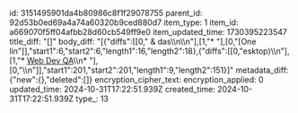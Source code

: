 id: 3151495901da4b80986c8f1f29078755
parent_id: 92d53b0ed69a4a74a60320b9ced880d7
item_type: 1
item_id: a669070f5ff04afbb28d60cb549ff9e0
item_updated_time: 1730395223547
title_diff: "[]"
body_diff: "[{\"diffs\":[[0,\" & das\\\n\\\n\"],[1,\"* \"],[0,\"[One lin\"]],\"start1\":6,\"start2\":6,\"length1\":16,\"length2\":18},{\"diffs\":[[0,\"esktop)\\\n\"],[1,\"* [Web Dev QA](https://www.linkedin.com/posts/i-web-developer_activity-7256648319869898754-OL78?utm_source=share&utm_medium=member_desktop)\\\n* \"],[0,\"\\\n\"]],\"start1\":201,\"start2\":201,\"length1\":9,\"length2\":151}]"
metadata_diff: {"new":{},"deleted":[]}
encryption_cipher_text: 
encryption_applied: 0
updated_time: 2024-10-31T17:22:51.939Z
created_time: 2024-10-31T17:22:51.939Z
type_: 13
